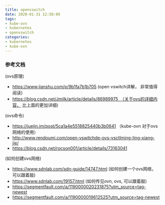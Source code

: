 ```yaml
---
title: openvswitch
date: 2020-01-31 12:58:09
tags:
- kube-ovn
- kubernetes
- openvswitch
categories:
- kubernetes
- kube-ovn
---
```


### 参考文档
(ovs原理)
- https://www.jianshu.com/p/9b1fa7b1b705   (open vswitch详解， 非常值得阅读)
- https://blog.csdn.net/Jmilk/article/details/86989975　（关于ovs的详细内容， 比上面的更加详细)

(ovs命令)
- https://juejin.im/post/5ca1a4e5518825440b3b0641   （kube-ovn 对于ovs网络的使用）
- http://www.rendoumi.com/open-vswitchde-ovs-vsctlming-ling-xiang-jie/
- https://blog.csdn.net/rocson001/article/details/73163041

(如何创建ovs网络)
- https://www.sdnlab.com/sdn-guide/14747.html (如何创建一个ovs网络，可以跟着敲)
- https://www.sdnlab.com/19157.html (如何传见ovn, ovs, 可以跟着敲)
- https://segmentfault.com/a/1190000020231875?utm_source=tag-newest
- https://segmentfault.com/a/1190000019612525?utm_source=tag-newest
